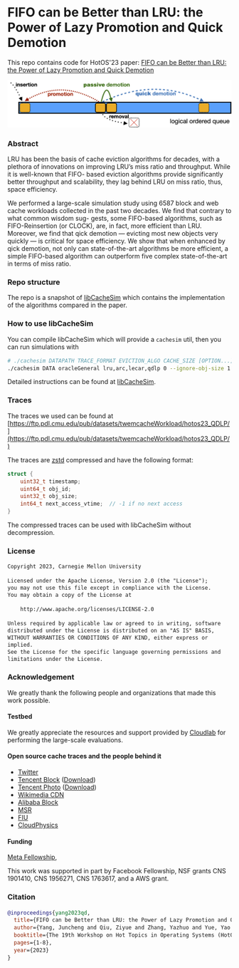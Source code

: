 
# FIFO can be Better than LRU: the Power of Lazy Promotion and Quick Demotion
This repo contains code for HotOS'23 paper: [FIFO can be Better than LRU: the Power of Lazy Promotion and Quick Demotion](https://junchengyang.com/publications/HotOS23-qdlp.pdf)

![HotOS diagram](diagram1.png)


### Abstract
LRU has been the basis of cache eviction algorithms for decades, with a plethora of innovations on improving LRU’s miss ratio and throughput. While it is well-known that FIFO- based eviction algorithms provide significantly better throughput and scalability, they lag behind LRU on miss ratio, thus, space efficiency. 

We performed a large-scale simulation study using 6587 block and web cache workloads collected in the past two decades. We find that contrary to what common wisdom sug- gests, some FIFO-based algorithms, such as FIFO-Reinsertion (or CLOCK), are, in fact, more efficient than LRU. Moreover, we find that qick demotion — evicting most new objects very quickly — is critical for space efficiency. We show that when enhanced by qick demotion, not only can state-of-the-art algorithms be more efficient, a simple FIFO-based algorithm can outperform five complex state-of-the-art in terms of miss ratio. 


### Repo structure 
The repo is a snapshot of [libCacheSim](https://github.com/1a1a11a/libCacheSim) which contains the implementation of the algorithms compared in the paper. 


### How to use libCacheSim
You can compile libCacheSim which will provide a `cachesim` util, then you can run simulations with
```bash
# ./cachesim DATAPATH TRACE_FORMAT EVICTION_ALGO CACHE_SIZE [OPTION...]
./cachesim DATA oracleGeneral lru,arc,lecar,qdlp 0 --ignore-obj-size 1
```
Detailed instructions can be found at [libCacheSim](https://github.com/1a1a11a/libCacheSim).


### Traces
The traces we used can be found at [https://ftp.pdl.cmu.edu/pub/datasets/twemcacheWorkload/hotos23_QDLP/](https://ftp.pdl.cmu.edu/pub/datasets/twemcacheWorkload/hotos23_QDLP/)

The traces are [zstd](https://github.com/facebook/zstd) compressed and have the following format:
```c
struct {
    uint32_t timestamp;
    uint64_t obj_id;
    uint32_t obj_size;
    int64_t next_access_vtime;  // -1 if no next access
}
```
The compressed traces can be used with libCacheSim without decompression.


### License
```
Copyright 2023, Carnegie Mellon University

Licensed under the Apache License, Version 2.0 (the "License");
you may not use this file except in compliance with the License.
You may obtain a copy of the License at

    http://www.apache.org/licenses/LICENSE-2.0

Unless required by applicable law or agreed to in writing, software
distributed under the License is distributed on an "AS IS" BASIS,
WITHOUT WARRANTIES OR CONDITIONS OF ANY KIND, either express or implied.
See the License for the specific language governing permissions and
limitations under the License.
```

### Acknowledgement
We greatly thank the following people and organizations that made this work possible. 
#### Testbed
We greatly appreciate the resources and support provided by [Cloudlab](https://cloudlab.us) for performing the large-scale evaluations. 
<!-- Especially Leigh and Mike for helping with many aspects of using the testbed. -->

#### Open source cache traces and **the people behind it**
* [Twitter](https://github.com/twitter/cache-traces)
* [Tencent Block](https://www.usenix.org/conference/atc20/presentation/zhang-yu) ([Download](http://iotta.snia.org/traces/parallel?only=27917))
* [Tencent Photo](https://dl.acm.org/doi/10.1145/3205289.3205299) ([Download](http://iotta.snia.org/traces/parallel?only=27476))
* [Wikimedia CDN](https://wikitech.wikimedia.org/wiki/Analytics/Data_Lake/Traffic/Caching)
* [Alibaba Block](https://github.com/alibaba/block-traces)
* [MSR](http://iotta.snia.org/traces/block-io?only=388)
* [FIU](http://iotta.snia.org/traces/block-io?only=390)
* [CloudPhysics](https://www.usenix.org/conference/fast15/technical-sessions/presentation/waldspurger)

#### Funding
[Meta Fellowship](https://research.facebook.com/blog/2020/1/announcing-the-recipients-of-the-2020-facebook-fellowship-awards/),  

This work was supported in part by Facebook Fellowship, NSF grants CNS 1901410, CNS 1956271, CNS 1763617, and a AWS grant. 


### Citation
```bibtex
@inproceedings{yang2023qd,
  title={FIFO can be Better than LRU: the Power of Lazy Promotion and Quick Demotion},
  author={Yang, Juncheng and Qiu, Ziyue and Zhang, Yazhuo and Yue, Yao and Rashmi, K.V.},
  booktitle={The 19th Workshop on Hot Topics in Operating Systems (HotOS 23)},
  pages={1-8},
  year={2023}
}
``` 


